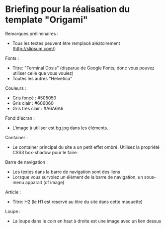 # Briefing pour la réalisation du template "Origami"

Remarques préliminaires :
- Tous les textes peuvent être remplacé aléatoirement (http://slipsum.com/)

Fonts :
 - Titre: "Terminal Dosis" (disparue de Google Fonts, donc vous pouvez utiliser celle que vous voulez)
 - Toutes les autres "Helvetica"

Couleurs :
 - Gris foncé : #505050
 - Gris clair : #606060
 - Gris très clair : #A6A6A6

Fond d'écran :
- L'image à utiliser est bg.jpg dans les éléments.

Container :
- Le container principal du site a un petit effet ombré. Utilisez la propriété CSS3 box-shadow pour le faire.

Barre de navigation :
 - Les textes dans la barre de navigation sont des liens
 - Lorsque vous survolez un élément de la barre de navigation, un sous-menu apparait (cf image)

Article :
 - Titre: H2 (le H1 est reservé au titre du site dans cette maquette)

Loupe :
- La loupe dans le coin en haut à droite est une image avec un lien dessus

 
